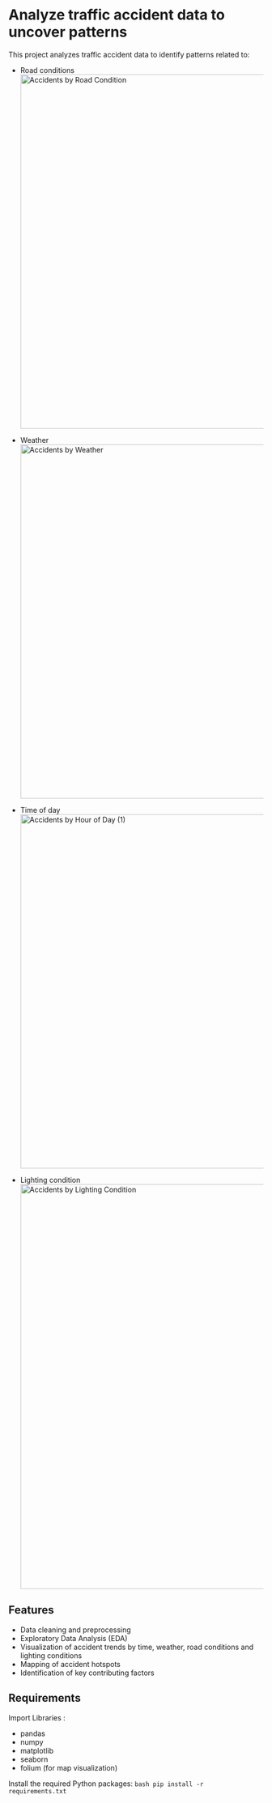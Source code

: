 # Analyze traffic accident data to uncover patterns
This project analyzes traffic accident data to identify patterns related to:
- Road conditions
  <img width="1400" height="700" alt="Accidents by Road Condition" src="https://github.com/user-attachments/assets/a7a04d6d-7efd-4e23-89da-b7f2b0a4812a" />

- Weather
  <img width="1400" height="700" alt="Accidents by Weather" src="https://github.com/user-attachments/assets/3ad1dfd9-8f85-4ce1-a1a4-89f512ad0709" />

- Time of day
  <img width="1400" height="700" alt="Accidents by Hour of Day (1)" src="https://github.com/user-attachments/assets/935c33a4-85ff-48de-98a8-f6a3b15634cb" />

- Lighting condition
  <img width="800" height="800" alt="Accidents by Lighting Condition" src="https://github.com/user-attachments/assets/8c6d8a0c-c560-4481-b1fa-c93064eef45f" />

## Features
- Data cleaning and preprocessing
- Exploratory Data Analysis (EDA)
- Visualization of accident trends by time, weather, road conditions and lighting conditions
- Mapping of accident hotspots
- Identification of key contributing factors

## Requirements
Import Libraries :
- pandas
- numpy
- matplotlib
- seaborn
- folium (for map visualization)

 Install the required Python packages:
    ```bash
    pip install -r requirements.txt
    ```
